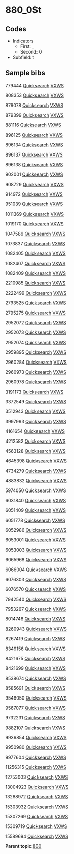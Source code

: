 # 880\_0$t

## Codes

-   Indicators
    -   First: \_
    -   Second: 0
-   Subfield: t

## Sample bibs

779444 [Quicksearch](https://search.library.yale.edu/catalog/779444) [VXWS](http://prodorbis.library.yale.edu:7014/vxws/GetHoldingsService?bibId=779444)

808353 [Quicksearch](https://search.library.yale.edu/catalog/808353) [VXWS](http://prodorbis.library.yale.edu:7014/vxws/GetHoldingsService?bibId=808353)

879078 [Quicksearch](https://search.library.yale.edu/catalog/879078) [VXWS](http://prodorbis.library.yale.edu:7014/vxws/GetHoldingsService?bibId=879078)

879399 [Quicksearch](https://search.library.yale.edu/catalog/879399) [VXWS](http://prodorbis.library.yale.edu:7014/vxws/GetHoldingsService?bibId=879399)

881116 [Quicksearch](https://search.library.yale.edu/catalog/881116) [VXWS](http://prodorbis.library.yale.edu:7014/vxws/GetHoldingsService?bibId=881116)

896125 [Quicksearch](https://search.library.yale.edu/catalog/896125) [VXWS](http://prodorbis.library.yale.edu:7014/vxws/GetHoldingsService?bibId=896125)

896134 [Quicksearch](https://search.library.yale.edu/catalog/896134) [VXWS](http://prodorbis.library.yale.edu:7014/vxws/GetHoldingsService?bibId=896134)

896137 [Quicksearch](https://search.library.yale.edu/catalog/896137) [VXWS](http://prodorbis.library.yale.edu:7014/vxws/GetHoldingsService?bibId=896137)

896138 [Quicksearch](https://search.library.yale.edu/catalog/896138) [VXWS](http://prodorbis.library.yale.edu:7014/vxws/GetHoldingsService?bibId=896138)

902001 [Quicksearch](https://search.library.yale.edu/catalog/902001) [VXWS](http://prodorbis.library.yale.edu:7014/vxws/GetHoldingsService?bibId=902001)

908729 [Quicksearch](https://search.library.yale.edu/catalog/908729) [VXWS](http://prodorbis.library.yale.edu:7014/vxws/GetHoldingsService?bibId=908729)

914972 [Quicksearch](https://search.library.yale.edu/catalog/914972) [VXWS](http://prodorbis.library.yale.edu:7014/vxws/GetHoldingsService?bibId=914972)

951039 [Quicksearch](https://search.library.yale.edu/catalog/951039) [VXWS](http://prodorbis.library.yale.edu:7014/vxws/GetHoldingsService?bibId=951039)

1011369 [Quicksearch](https://search.library.yale.edu/catalog/1011369) [VXWS](http://prodorbis.library.yale.edu:7014/vxws/GetHoldingsService?bibId=1011369)

1019170 [Quicksearch](https://search.library.yale.edu/catalog/1019170) [VXWS](http://prodorbis.library.yale.edu:7014/vxws/GetHoldingsService?bibId=1019170)

1047586 [Quicksearch](https://search.library.yale.edu/catalog/1047586) [VXWS](http://prodorbis.library.yale.edu:7014/vxws/GetHoldingsService?bibId=1047586)

1073837 [Quicksearch](https://search.library.yale.edu/catalog/1073837) [VXWS](http://prodorbis.library.yale.edu:7014/vxws/GetHoldingsService?bibId=1073837)

1082405 [Quicksearch](https://search.library.yale.edu/catalog/1082405) [VXWS](http://prodorbis.library.yale.edu:7014/vxws/GetHoldingsService?bibId=1082405)

1082407 [Quicksearch](https://search.library.yale.edu/catalog/1082407) [VXWS](http://prodorbis.library.yale.edu:7014/vxws/GetHoldingsService?bibId=1082407)

1082409 [Quicksearch](https://search.library.yale.edu/catalog/1082409) [VXWS](http://prodorbis.library.yale.edu:7014/vxws/GetHoldingsService?bibId=1082409)

2210985 [Quicksearch](https://search.library.yale.edu/catalog/2210985) [VXWS](http://prodorbis.library.yale.edu:7014/vxws/GetHoldingsService?bibId=2210985)

2222499 [Quicksearch](https://search.library.yale.edu/catalog/2222499) [VXWS](http://prodorbis.library.yale.edu:7014/vxws/GetHoldingsService?bibId=2222499)

2793525 [Quicksearch](https://search.library.yale.edu/catalog/2793525) [VXWS](http://prodorbis.library.yale.edu:7014/vxws/GetHoldingsService?bibId=2793525)

2795275 [Quicksearch](https://search.library.yale.edu/catalog/2795275) [VXWS](http://prodorbis.library.yale.edu:7014/vxws/GetHoldingsService?bibId=2795275)

2952072 [Quicksearch](https://search.library.yale.edu/catalog/2952072) [VXWS](http://prodorbis.library.yale.edu:7014/vxws/GetHoldingsService?bibId=2952072)

2952073 [Quicksearch](https://search.library.yale.edu/catalog/2952073) [VXWS](http://prodorbis.library.yale.edu:7014/vxws/GetHoldingsService?bibId=2952073)

2952074 [Quicksearch](https://search.library.yale.edu/catalog/2952074) [VXWS](http://prodorbis.library.yale.edu:7014/vxws/GetHoldingsService?bibId=2952074)

2959895 [Quicksearch](https://search.library.yale.edu/catalog/2959895) [VXWS](http://prodorbis.library.yale.edu:7014/vxws/GetHoldingsService?bibId=2959895)

2960284 [Quicksearch](https://search.library.yale.edu/catalog/2960284) [VXWS](http://prodorbis.library.yale.edu:7014/vxws/GetHoldingsService?bibId=2960284)

2960973 [Quicksearch](https://search.library.yale.edu/catalog/2960973) [VXWS](http://prodorbis.library.yale.edu:7014/vxws/GetHoldingsService?bibId=2960973)

2960978 [Quicksearch](https://search.library.yale.edu/catalog/2960978) [VXWS](http://prodorbis.library.yale.edu:7014/vxws/GetHoldingsService?bibId=2960978)

3191173 [Quicksearch](https://search.library.yale.edu/catalog/3191173) [VXWS](http://prodorbis.library.yale.edu:7014/vxws/GetHoldingsService?bibId=3191173)

3372549 [Quicksearch](https://search.library.yale.edu/catalog/3372549) [VXWS](http://prodorbis.library.yale.edu:7014/vxws/GetHoldingsService?bibId=3372549)

3512943 [Quicksearch](https://search.library.yale.edu/catalog/3512943) [VXWS](http://prodorbis.library.yale.edu:7014/vxws/GetHoldingsService?bibId=3512943)

3997993 [Quicksearch](https://search.library.yale.edu/catalog/3997993) [VXWS](http://prodorbis.library.yale.edu:7014/vxws/GetHoldingsService?bibId=3997993)

4161654 [Quicksearch](https://search.library.yale.edu/catalog/4161654) [VXWS](http://prodorbis.library.yale.edu:7014/vxws/GetHoldingsService?bibId=4161654)

4212582 [Quicksearch](https://search.library.yale.edu/catalog/4212582) [VXWS](http://prodorbis.library.yale.edu:7014/vxws/GetHoldingsService?bibId=4212582)

4563128 [Quicksearch](https://search.library.yale.edu/catalog/4563128) [VXWS](http://prodorbis.library.yale.edu:7014/vxws/GetHoldingsService?bibId=4563128)

4645398 [Quicksearch](https://search.library.yale.edu/catalog/4645398) [VXWS](http://prodorbis.library.yale.edu:7014/vxws/GetHoldingsService?bibId=4645398)

4734279 [Quicksearch](https://search.library.yale.edu/catalog/4734279) [VXWS](http://prodorbis.library.yale.edu:7014/vxws/GetHoldingsService?bibId=4734279)

4883832 [Quicksearch](https://search.library.yale.edu/catalog/4883832) [VXWS](http://prodorbis.library.yale.edu:7014/vxws/GetHoldingsService?bibId=4883832)

5974050 [Quicksearch](https://search.library.yale.edu/catalog/5974050) [VXWS](http://prodorbis.library.yale.edu:7014/vxws/GetHoldingsService?bibId=5974050)

6031840 [Quicksearch](https://search.library.yale.edu/catalog/6031840) [VXWS](http://prodorbis.library.yale.edu:7014/vxws/GetHoldingsService?bibId=6031840)

6051409 [Quicksearch](https://search.library.yale.edu/catalog/6051409) [VXWS](http://prodorbis.library.yale.edu:7014/vxws/GetHoldingsService?bibId=6051409)

6051778 [Quicksearch](https://search.library.yale.edu/catalog/6051778) [VXWS](http://prodorbis.library.yale.edu:7014/vxws/GetHoldingsService?bibId=6051778)

6052986 [Quicksearch](https://search.library.yale.edu/catalog/6052986) [VXWS](http://prodorbis.library.yale.edu:7014/vxws/GetHoldingsService?bibId=6052986)

6053001 [Quicksearch](https://search.library.yale.edu/catalog/6053001) [VXWS](http://prodorbis.library.yale.edu:7014/vxws/GetHoldingsService?bibId=6053001)

6053003 [Quicksearch](https://search.library.yale.edu/catalog/6053003) [VXWS](http://prodorbis.library.yale.edu:7014/vxws/GetHoldingsService?bibId=6053003)

6065968 [Quicksearch](https://search.library.yale.edu/catalog/6065968) [VXWS](http://prodorbis.library.yale.edu:7014/vxws/GetHoldingsService?bibId=6065968)

6066004 [Quicksearch](https://search.library.yale.edu/catalog/6066004) [VXWS](http://prodorbis.library.yale.edu:7014/vxws/GetHoldingsService?bibId=6066004)

6076303 [Quicksearch](https://search.library.yale.edu/catalog/6076303) [VXWS](http://prodorbis.library.yale.edu:7014/vxws/GetHoldingsService?bibId=6076303)

6076570 [Quicksearch](https://search.library.yale.edu/catalog/6076570) [VXWS](http://prodorbis.library.yale.edu:7014/vxws/GetHoldingsService?bibId=6076570)

7942540 [Quicksearch](https://search.library.yale.edu/catalog/7942540) [VXWS](http://prodorbis.library.yale.edu:7014/vxws/GetHoldingsService?bibId=7942540)

7953267 [Quicksearch](https://search.library.yale.edu/catalog/7953267) [VXWS](http://prodorbis.library.yale.edu:7014/vxws/GetHoldingsService?bibId=7953267)

8014748 [Quicksearch](https://search.library.yale.edu/catalog/8014748) [VXWS](http://prodorbis.library.yale.edu:7014/vxws/GetHoldingsService?bibId=8014748)

8260943 [Quicksearch](https://search.library.yale.edu/catalog/8260943) [VXWS](http://prodorbis.library.yale.edu:7014/vxws/GetHoldingsService?bibId=8260943)

8267419 [Quicksearch](https://search.library.yale.edu/catalog/8267419) [VXWS](http://prodorbis.library.yale.edu:7014/vxws/GetHoldingsService?bibId=8267419)

8349156 [Quicksearch](https://search.library.yale.edu/catalog/8349156) [VXWS](http://prodorbis.library.yale.edu:7014/vxws/GetHoldingsService?bibId=8349156)

8421675 [Quicksearch](https://search.library.yale.edu/catalog/8421675) [VXWS](http://prodorbis.library.yale.edu:7014/vxws/GetHoldingsService?bibId=8421675)

8421699 [Quicksearch](https://search.library.yale.edu/catalog/8421699) [VXWS](http://prodorbis.library.yale.edu:7014/vxws/GetHoldingsService?bibId=8421699)

8538674 [Quicksearch](https://search.library.yale.edu/catalog/8538674) [VXWS](http://prodorbis.library.yale.edu:7014/vxws/GetHoldingsService?bibId=8538674)

8585691 [Quicksearch](https://search.library.yale.edu/catalog/8585691) [VXWS](http://prodorbis.library.yale.edu:7014/vxws/GetHoldingsService?bibId=8585691)

9546050 [Quicksearch](https://search.library.yale.edu/catalog/9546050) [VXWS](http://prodorbis.library.yale.edu:7014/vxws/GetHoldingsService?bibId=9546050)

9567077 [Quicksearch](https://search.library.yale.edu/catalog/9567077) [VXWS](http://prodorbis.library.yale.edu:7014/vxws/GetHoldingsService?bibId=9567077)

9732231 [Quicksearch](https://search.library.yale.edu/catalog/9732231) [VXWS](http://prodorbis.library.yale.edu:7014/vxws/GetHoldingsService?bibId=9732231)

9882107 [Quicksearch](https://search.library.yale.edu/catalog/9882107) [VXWS](http://prodorbis.library.yale.edu:7014/vxws/GetHoldingsService?bibId=9882107)

9936854 [Quicksearch](https://search.library.yale.edu/catalog/9936854) [VXWS](http://prodorbis.library.yale.edu:7014/vxws/GetHoldingsService?bibId=9936854)

9950980 [Quicksearch](https://search.library.yale.edu/catalog/9950980) [VXWS](http://prodorbis.library.yale.edu:7014/vxws/GetHoldingsService?bibId=9950980)

9977604 [Quicksearch](https://search.library.yale.edu/catalog/9977604) [VXWS](http://prodorbis.library.yale.edu:7014/vxws/GetHoldingsService?bibId=9977604)

11256315 [Quicksearch](https://search.library.yale.edu/catalog/11256315) [VXWS](http://prodorbis.library.yale.edu:7014/vxws/GetHoldingsService?bibId=11256315)

12753003 [Quicksearch](https://search.library.yale.edu/catalog/12753003) [VXWS](http://prodorbis.library.yale.edu:7014/vxws/GetHoldingsService?bibId=12753003)

13004923 [Quicksearch](https://search.library.yale.edu/catalog/13004923) [VXWS](http://prodorbis.library.yale.edu:7014/vxws/GetHoldingsService?bibId=13004923)

13288972 [Quicksearch](https://search.library.yale.edu/catalog/13288972) [VXWS](http://prodorbis.library.yale.edu:7014/vxws/GetHoldingsService?bibId=13288972)

15303932 [Quicksearch](https://search.library.yale.edu/catalog/15303932) [VXWS](http://prodorbis.library.yale.edu:7014/vxws/GetHoldingsService?bibId=15303932)

15307269 [Quicksearch](https://search.library.yale.edu/catalog/15307269) [VXWS](http://prodorbis.library.yale.edu:7014/vxws/GetHoldingsService?bibId=15307269)

15309719 [Quicksearch](https://search.library.yale.edu/catalog/15309719) [VXWS](http://prodorbis.library.yale.edu:7014/vxws/GetHoldingsService?bibId=15309719)

15589694 [Quicksearch](https://search.library.yale.edu/catalog/15589694) [VXWS](http://prodorbis.library.yale.edu:7014/vxws/GetHoldingsService?bibId=15589694)

**Parent topic:**[880](../../tags/880/880.md)


